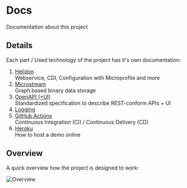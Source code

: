 # Docs
Documentation about this project

## Details
Each part / Used technology of the project has it's own documentation:
1. [Helidon](Helidon.md)<br>
Webservice, CDI, Configuration with Microprofile and more
2. [Microstream](Microstream.md)<br>
Graph based binary data storage
3. [OpenAPI (+UI)](OpenAPI.md)<br>
Standardized specification to describe REST-conform APIs + UI
4. [Logging](Logging.md)
5. [GitHub Actions](GHActions.md)<br>
Continuous Integration (CI) / Continuous Delivery (CD)
6. [Heroku](Heroku.md)<br>
How to host a demo online


## Overview
A quick overview how the project is designed to work:<p></p>
![Overview](https://user-images.githubusercontent.com/80211953/112724270-d7583e80-8f12-11eb-9506-5e62c647f98d.png)
